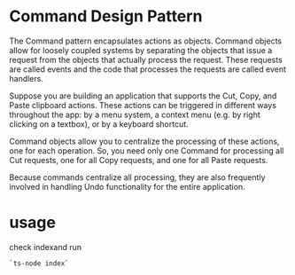 # Command Design Pattern

The Command pattern encapsulates actions as objects. Command objects allow for loosely coupled systems by separating the objects that issue a request from the objects that actually process the request. These requests are called events and the code that processes the requests are called event handlers.

Suppose you are building an application that supports the Cut, Copy, and Paste clipboard actions. These actions can be triggered in different ways throughout the app: by a menu system, a context menu (e.g. by right clicking on a textbox), or by a keyboard shortcut.

Command objects allow you to centralize the processing of these actions, one for each operation. So, you need only one Command for processing all Cut requests, one for all Copy requests, and one for all Paste requests.

Because commands centralize all processing, they are also frequently involved in handling Undo functionality for the entire application.

# usage

check indexand run

```bash
`ts-node index`
```
